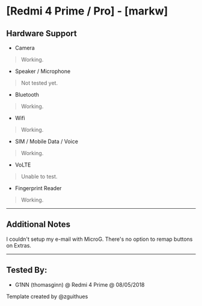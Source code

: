 # [Redmi 4 Prime / Pro] - [markw]

## Hardware Support

* Camera
> Working.

* Speaker / Microphone
> Not tested yet.
  
* Bluetooth
> Working.

* Wifi
> Working.

* SIM / Mobile Data / Voice
> Working.

* VoLTE
> Unable to test.

* Fingerprint Reader
> Working.

***
## Additional Notes

I couldn't setup my e-mail with MicroG.
There's no option to remap buttons on Extras.

***


## Tested By:
* G1NN (thomasginn) @ Redmi 4 Prime @ 08/05/2018

Template created by @zguithues